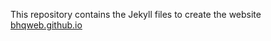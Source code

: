 This repository contains the Jekyll files to create the website [bhqweb.github.io](bhqweb.github.io)
